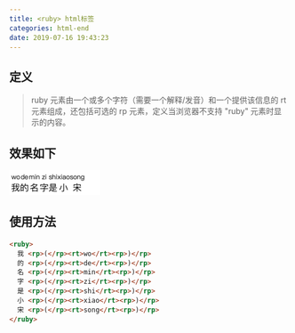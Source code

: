 ```yaml
---
title: <ruby> html标签
categories: html-end
date: 2019-07-16 19:43:23
---
```


## 定义   

> ruby 元素由一个或多个字符（需要一个解释/发音）和一个提供该信息的 rt 元素组成，还包括可选的 rp 元素，定义当浏览器不支持 "ruby" 元素时显示的内容。

## 效果如下   

![blockchain](https://raw.githubusercontent.com/xiaosongread/github-xiaosongread-hexo/master/img-folder/12-1.png)

<!-- more -->

## 使用方法   

```html
<ruby>
  我 <rp>(</rp><rt>wo</rt><rp>)</rp>
  的 <rp>(</rp><rt>de</rt><rp>)</rp>
  名 <rp>(</rp><rt>min</rt><rp>)</rp>
  字 <rp>(</rp><rt>zi</rt><rp>)</rp>
  是 <rp>(</rp><rt>shi</rt><rp>)</rp>
  小 <rp>(</rp><rt>xiao</rt><rp>)</rp>
  宋 <rp>(</rp><rt>song</rt><rp>)</rp>
</ruby>
```